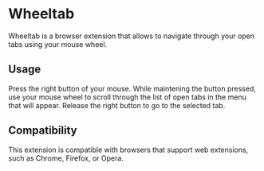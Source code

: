 # Wheeltab
Wheeltab is a browser extension that allows to navigate through your open tabs using your mouse wheel.

## Usage
Press the right button of your mouse. While maintening the button pressed, use your mouse wheel to scroll through the list of open tabs in the menu that will appear. Release the right button to go to the selected tab.

## Compatibility
This extension is compatible with browsers that support web extensions, such as Chrome, Firefox, or Opera.
